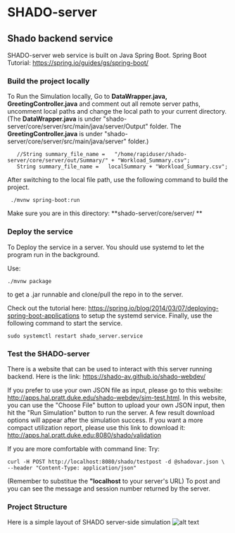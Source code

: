 # SHADO-server
## Shado backend service
SHADO-server web service is built on Java Spring Boot. 
Spring Boot Tutorial: https://spring.io/guides/gs/spring-boot/

### Build the project locally
To Run the Simulation locally, Go to **DataWrapper.java, GreetingController.java** and comment out all remote server paths, uncomment local paths and change the local path to your current directory. (The **DataWrapper.java** is under "shado-server/core/server/src/main/java/server/Output" folder. The **GreetingController.java** is under "shado-server/core/server/src/main/java/server" folder.)


```
   //String summary_file_name =   "/home/rapiduser/shado-server/core/server/out/Summary/" + "Workload_Summary.csv"; 
   String summary_file_name =   localSummary + "Workload_Summary.csv";
```
After switching to the local file path, use the following command to build the project.

```
 ./mvnw spring-boot:run
```
Make sure you are in this directory: **shado-server/core/server/ **
### Deploy the service

To Deploy the service in a server. You should use systemd to let the program run in the background.

Use:
```
./mvnw package
```
to get a .jar runnable and clone/pull the repo in to the server.

Check out the tutorial here: https://spring.io/blog/2014/03/07/deploying-spring-boot-applications to setup the systemd service.
Finally, use the following command to start the service.
```
sudo systemctl restart shado_server.service
```
### Test the SHADO-server

There is a website that can be used to interact with this server running backend. Here is the link: https://shado-av.github.io/shado-webdev/

If you prefer to use your own JSON file as input, please go to this website: http://apps.hal.pratt.duke.edu/shado-webdev/sim-test.html. In this website, you can use the "Choose File" button to upload your own JSON input, then hit the "Run Simulation" button to run the server. A few result download options will appear after the simulation success. 
If you want a more compact utilization report, please use this link to download it: http://apps.hal.pratt.duke.edu:8080/shado/validation

If you are more comfortable with command line:
Try:
```
curl -H POST http://localhost:8080/shado/testpost -d @shadovar.json \
--header "Content-Type: application/json"
```
(Remember to substitue the **"localhost** to your server's URL) 
To post and you can see the message and session number returned by the server.


### Project Structure

Here is a simple layout of SHADO server-side simulation
![alt text](https://github.com/shado-av/shado-server/blob/master/SHADO-server_structure.jpg)

